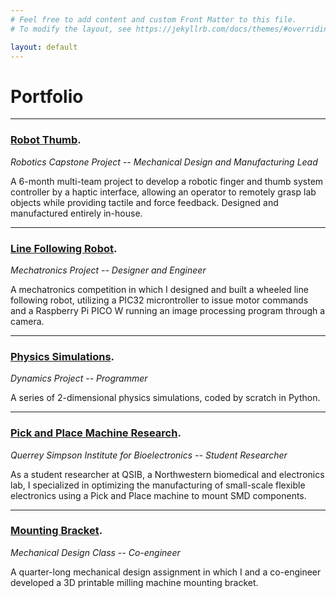 ```yaml
---
# Feel free to add content and custom Front Matter to this file.
# To modify the layout, see https://jekyllrb.com/docs/themes/#overriding-theme-defaults

layout: default
---
```


# Portfolio

* * *

### [Robot Thumb](./robot-thumb.html). 
_Robotics Capstone Project -- Mechanical Design and Manufacturing Lead_

A 6-month multi-team project to develop a robotic finger and thumb system controller by a haptic interface, allowing an operator to remotely grasp lab objects while providing tactile and force feedback. Designed and manufactured entirely in-house.

* * *

### [Line Following Robot](./line-follower.html). 
_Mechatronics Project -- Designer and Engineer_

A mechatronics competition in which I designed and built a wheeled line following robot, utilizing a PIC32 microntroller to issue motor commands and a Raspberry Pi PICO W running an image processing program through a camera.

* * *

### [Physics Simulations](./physics.html). 
_Dynamics Project -- Programmer_

A series of 2-dimensional physics simulations, coded by scratch in Python.

* * *

### [Pick and Place Machine Research](./research.html). 
_Querrey Simpson Institute for Bioelectronics -- Student Researcher_

As a student researcher at QSIB, a Northwestern biomedical and electronics lab, I specialized in optimizing the manufacturing of small-scale flexible electronics using a Pick and Place machine to mount SMD components.

* * *

### [Mounting Bracket](./bracket.html). 
_Mechanical Design Class -- Co-engineer_

A quarter-long mechanical design assignment in which I and a co-engineer developed a 3D printable milling machine mounting bracket.
